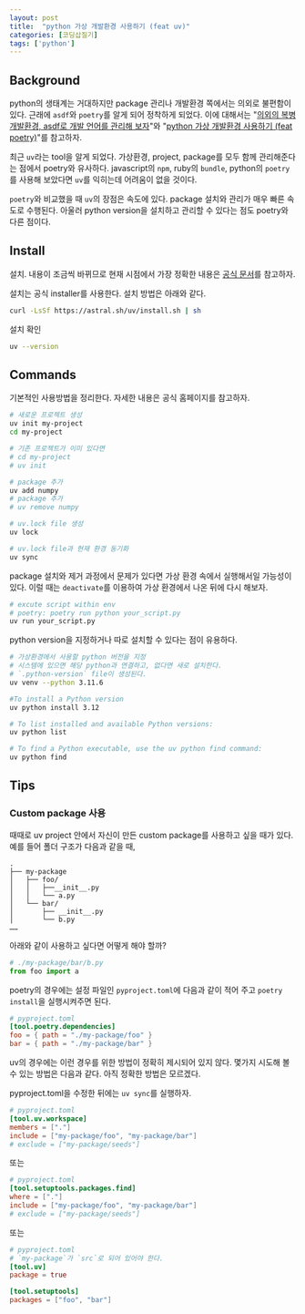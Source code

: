 ```yaml
---
layout: post
title:  "python 가상 개발환경 사용하기 (feat uv)"
categories: [코딩삽질기]
tags: ['python']
---
```


## Background

python의 생태계는 거대하지만 package 관리나 개발환경 쪽에서는 의외로 불편함이 있다. 근래에 `asdf`와 `poetry`를 알게 되어 정착하게 되었다. 이에 대해서는 "[의외의 복병 개발환경, asdf로 개발 언어를 관리해 보자](https://pinedance.github.io/blog/2022/12/12/asdf)"와 "[python 가상 개발환경 사용하기 (feat poetry)](https://pinedance.github.io/blog/2022/02/15/python-poetry)"를 참고하자. 

최근 `uv`라는 tool을 알게 되었다. 가상환경, project, package를 모두 함께 관리해준다는 점에서 poetry와 유사하다. javascript의 `npm`, ruby의 `bundle`, python의 `poetry`를 사용해 보았다면 `uv`를 익히는데 어려움이 없을 것이다. 

`poetry`와 비교했을 때 `uv`의 장점은 속도에 있다. package 설치와 관리가 매우 빠른 속도로 수행된다. 아울러 python version을 설치하고 관리할 수 있다는 점도 poetry와 다른 점이다. 

## Install

설치. 내용이 조금씩 바뀌므로 현재 시점에서 가장 정확한 내용은 [공식 문서](https://docs.astral.sh/uv/)를 참고하자. 

설치는 공식 installer를 사용한다. 설치 방법은 아래와 같다. 

```bash
curl -LsSf https://astral.sh/uv/install.sh | sh
```

설치 확인

```bash
uv --version
```

## Commands

기본적인 사용방법을 정리한다. 자세한 내용은 공식 홈페이지를 참고하자. 

```bash
# 새로운 프로젝트 생성
uv init my-project
cd my-project

# 기존 프로젝트가 이미 있다면 
# cd my-project
# uv init

# package 추가
uv add numpy
# package 추가
# uv remove numpy

# uv.lock file 생성
uv lock

# uv.lock file과 현재 환경 동기화
uv sync
```

package 설치와 제거 과정에서 문제가 있다면 가상 환경 속에서 실행해서일 가능성이 있다. 이럴 때는 `deactivate`를 이용하여 가상 환경에서 나온 뒤에 다시 해보자. 

```bash
# excute script within env
# poetry: poetry run python your_script.py
uv run your_script.py
```

python version을 지정하거나 따로 설치할 수 있다는 점이 유용하다. 

```bash
# 가상환경에서 사용할 python 버전을 지정
# 시스템에 있으면 해당 python과 연결하고, 없다면 새로 설치한다. 
# `.python-version` file이 생성된다.
uv venv --python 3.11.6

#To install a Python version
uv python install 3.12

# To list installed and available Python versions:
uv python list

# To find a Python executable, use the uv python find command:
uv python find
```

## Tips

### Custom package 사용

때때로 uv project 안에서 자신이 만든 custom package를 사용하고 싶을 때가 있다. 예를 들어 폴더 구조가 다음과 같을 때, 

```
.
├── my-package
│   ├── foo/
│   │   ├──__init__.py
│   │   └── a.py
│   └── bar/
│       ├── __init__.py
│       └── b.py
……
```

아래와 같이 사용하고 싶다면 어떻게 해야 할까? 

```python
# ./my-package/bar/b.py
from foo import a
```

poetry의 경우에는 설정 파일인 `pyproject.toml`에 다음과 같이 적어 주고 `poetry install`을 실행시켜주면 된다. 

```toml
# pyproject.toml
[tool.poetry.dependencies]
foo = { path = "./my-package/foo" }
bar = { path = "./my-package/bar" }
```

uv의 경우에는 이런 경우를 위한 방법이 정확히 제시되어 있지 않다. 몇가지 시도해 볼 수 있는 방법은 다음과 같다. 아직 정확한 방법은 모르겠다. 

pyproject.toml을 수정한 뒤에는 `uv sync`를 실행하자. 

```toml
# pyproject.toml
[tool.uv.workspace]
members = ["."]
include = ["my-package/foo", "my-package/bar"]
# exclude = ["my-package/seeds"]
```

또는

```toml
# pyproject.toml
[tool.setuptools.packages.find]
where = ["."]
include = ["my-package/foo", "my-package/bar"]
# exclude = ["my-package/seeds"]
```

또는

```toml
# pyproject.toml
# `my-package`가 `src`로 되어 있어야 한다. 
[tool.uv]
package = true

[tool.setuptools]
packages = ["foo", "bar"]
```



